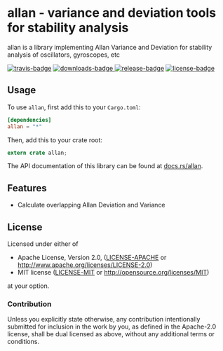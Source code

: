 # allan - variance and deviation tools for stability analysis

allan is a library implementing Allan Variance and Deviation
for stability analysis of oscillators, gyroscopes, etc

[![travis-badge][]][travis] [![downloads-badge][] ![release-badge][]][crate] [![license-badge][]](#license)

[travis-badge]: https://img.shields.io/travis/brayniac/allan/master.svg
[downloads-badge]: https://img.shields.io/crates/d/allan.svg
[release-badge]: https://img.shields.io/crates/v/allan.svg
[license-badge]: https://img.shields.io/crates/l/allan.svg
[travis]: https://travis-ci.org/brayniac/allan
[crate]: https://crates.io/crates/allan
[Cargo]: https://github.com/rust-lang/cargo

## Usage

To use `allan`, first add this to your `Cargo.toml`:

```toml
[dependencies]
allan = "*"
```

Then, add this to your crate root:

```rust
extern crate allan;
```

The API documentation of this library can be found at
[docs.rs/allan](https://docs.rs/allan/).

## Features

* Calculate overlapping Allan Deviation and Variance

## License

Licensed under either of

 * Apache License, Version 2.0, ([LICENSE-APACHE](LICENSE-APACHE) or http://www.apache.org/licenses/LICENSE-2.0)
 * MIT license ([LICENSE-MIT](LICENSE-MIT) or http://opensource.org/licenses/MIT)

at your option.

### Contribution

Unless you explicitly state otherwise, any contribution intentionally
submitted for inclusion in the work by you, as defined in the Apache-2.0
license, shall be dual licensed as above, without any additional terms or
conditions.
